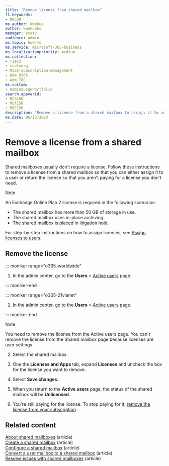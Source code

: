 ```yaml
---
title: "Remove license from shared mailbox"
f1.keywords:
- NOCSH
ms.author: kwekua
author: kwekuako
manager: scotv
audience: Admin
ms.topic: how-to
ms.service: microsoft-365-business
ms.localizationpriority: medium
ms.collection: 
- Tier2
- scotvorg
- M365-subscription-management 
- Adm_O365
- Adm_TOC
ms.custom:
- AdminSurgePortfolio
search.appverid:
- BCS160
- MET150
- MOE150
description: "Remove a license from a shared mailbox to assign it to another user or return the license so you're not paying for it. "
ms.date: 06/13/2023
---
```


# Remove a license from a shared mailbox

Shared mailboxes usually don't require a license. Follow these instructions to remove a license from a shared mailbox so that you can either assign it to a user or return the license so that you aren't paying for a license you don't need.

> [!NOTE]
>
> An Exchange Online Plan 2 license is required in the following scenarios:
>
> - The shared mailbox has more than 50 GB of storage in use.
> - The shared mailbox uses in-place archiving.
> - The shared mailbox is placed in litigation hold.
> 
> For step-by-step instructions on how to assign licenses, see [Assign licenses to users](/microsoft-365/admin/manage/assign-licenses-to-users). 


## Remove the license

::: moniker range="o365-worldwide"

1. In the admin center, go to the **Users** \> <a href="https://go.microsoft.com/fwlink/p/?linkid=834822" target="_blank">Active users</a> page.

::: moniker-end

::: moniker range="o365-21vianet"

 1. In the admin center, go to the **Users** \> <a href="https://go.microsoft.com/fwlink/p/?linkid=850628" target="_blank">Active users</a> page.

::: moniker-end

   > [!NOTE]
   > You need to remove the license from the Active users page. You can't remove the license from the Shared mailbox page because licenses are user settings.
  
2. Select the shared mailbox.

3. One the **Licenses and Apps** tab, expand **Licenses** and uncheck the box for the license you want to remove.

4. Select **Save changes**.

5. When you return to the **Active users** page, the status of the shared mailbox will be **Unlicensed**.

6. You're still paying for the license. To stop paying for it, [remove the license from your subscription](../../commerce/licenses/buy-licenses.md).

## Related content

[About shared mailboxes](about-shared-mailboxes.md) (article)\
[Create a shared mailbox](create-a-shared-mailbox.md) (article)\
[Configure a shared mailbox](configure-a-shared-mailbox.md) (article)\
[Convert a user mailbox to a shared mailbox](convert-user-mailbox-to-shared-mailbox.md) (article)\
[Resolve issues with shared mailboxes](resolve-issues-with-shared-mailboxes.md) (article)

